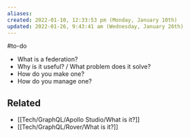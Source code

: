 ```yaml
---
aliases: 
created: 2022-01-10, 12:33:53 pm (Monday, January 10th)
updated: 2022-01-26, 9:43:41 am (Wednesday, January 26th)
---
```

#to-do

- What is a federation?
- Why is it useful? / What problem does it solve?
- How do you make one?
- How do you manage one?

## Related
- [[Tech/GraphQL/Apollo Studio/What is it?]]
- [[Tech/GraphQL/Rover/What is it?]]